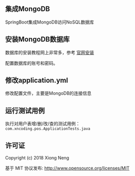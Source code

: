 ## 集成MongoDB

SpringBoot集成MongoDB访问NoSQL数据库

## 安装MongoDB数据库

数据库的安装教程网上非常多，参考 [官网安装](https://docs.mongodb.com/manual/tutorial/install-mongodb-on-red-hat/)

配置数据库的账号和密码。

## 修改application.yml

修改配置文件，主要是MongoDB的连接信息

## 运行测试用例

执行对用户表增/删/改/查的测试用例：`com.xncoding.pos.ApplicationTests.java`


## 许可证

Copyright (c) 2018 Xiong Neng

基于 MIT 协议发布: <http://www.opensource.org/licenses/MIT>

